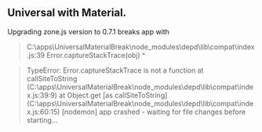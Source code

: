 ## Universal with Material.
Upgrading zone.js version to 0.7.1 breaks app with
>C:\apps\UniversalMaterialBreak\node_modules\depd\lib\compat\index.js:39
  Error.captureStackTrace(obj)
        ^

>TypeError: Error.captureStackTrace is not a function
    at callSiteToString (C:\apps\UniversalMaterialBreak\node_modules\depd\lib\compat\index.js:39:9)
    at Object.get [as callSiteToString] (C:\apps\UniversalMaterialBreak\node_modules\depd\lib\compat\index.js:60:15)
[nodemon] app crashed - waiting for file changes before starting...





